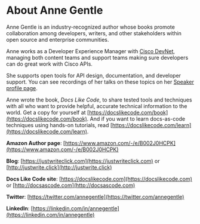 # About Anne Gentle 

Anne Gentle is an industry-recognized author whose books promote collaboration among developers, writers, and other stakeholders within open source and enterprise communities. 

Anne works as a Developer Experience Manager with [Cisco DevNet](https://developer.cisco.com), managing both content teams and support teams making sure developers can do great work with Cisco APIs. 

She supports open tools for API design, documentation, and developer support. You can see recordings of her talks on these topics on her [Speaker profile page](https://justwriteclick.com/speaker-profile/).

Anne wrote the book, _Docs Like Code_, to share tested tools and techniques with all who want to provide helpful, accurate technical information to the world. Get a copy for yourself at [https://docslikecode.com/book](https://docslikecode.com/book). And if you want to learn docs-as-code techniques using hands-on tutorials, read [https://docslikecode.com/learn](https://docslikecode.com/learn).

**Amazon Author page**: [https://www.amazon.com/-/e/B002J0HCPK](https://www.amazon.com/-/e/B002J0HCPK)

**Blog**: [https://justwriteclick.com](https://justwriteclick.com) or [http://justwrite.click](http://justwrite.click)

**Docs Like Code site**: [https://docslikecode.com](https://docslikecode.com) or [http://docsascode.com](http://docsascode.com)

**Twitter**: [https://twitter.com/annegentle](https://twitter.com/annegentle)

**LinkedIn**: [https://linkedin.com/in/annegentle](https://linkedin.com/in/annegentle)


